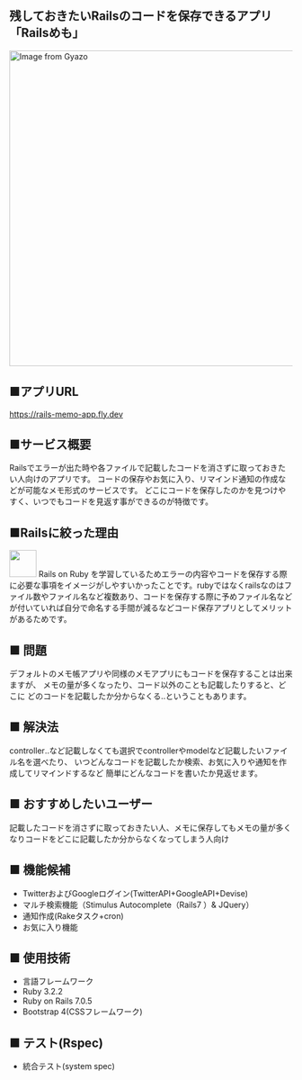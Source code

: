 ## 残しておきたいRailsのコードを保存できるアプリ　「Railsめも」
<a href="https://gyazo.com/4b83dc974f3738287e8bc04774b58dc7"><img src="https://i.gyazo.com/4b83dc974f3738287e8bc04774b58dc7.png" alt="Image from Gyazo" width="561"/></a>

## ■アプリURL
https://rails-memo-app.fly.dev

## ■サービス概要

Railsでエラーが出た時や各ファイルで記載したコードを消さずに取っておきたい人向けのアプリです。
コードの保存やお気に入り、リマインド通知の作成などが可能なメモ形式のサービスです。
どこにコードを保存したのかを見つけやすく、いつでもコードを見返す事ができるのが特徴です。

## ■Railsに絞った理由
 <img src="./icons/Rails.svg" width="48"> Rails on Ruby を学習しているためエラーの内容やコードを保存する際に必要な事項をイメージがしやすいかったことです。rubyではなくrailsなのはファイル数やファイル名など複数あり、コードを保存する際に予めファイル名などが付いていれば自分で命名する手間が減るなどコード保存アプリとしてメリットがあるためです。

## ■ 問題

デフォルトのメモ帳アプリや同様のメモアプリにもコードを保存することは出来ますが、
メモの量が多くなったり、コード以外のことも記載したりすると、どこに
どのコードを記載したか分からなくる‥ということもあります。

## ■ 解決法
controller‥など記載しなくても選択でcontrollerやmodelなど記載したいファイル名を選べたり、
いつどんなコードを記載したか検索、お気に入りや通知を作成してリマインドするなど
簡単にどんなコードを書いたか見返せます。

## ■ おすすめしたいユーザー
記載したコードを消さずに取っておきたい人、メモに保存してもメモの量が多くなりコードをどこに記載したか分からなくなってしまう人向け

## ■ 機能候補
- TwitterおよびGoogleログイン(TwitterAPI+GoogleAPI+Devise)
- マルチ検索機能（Stimulus Autocomplete（Rails7 ）& JQuery）
- 通知作成(Rakeタスク+cron)
- お気に入り機能

## ■ 使用技術
- 言語フレームワーク
- Ruby 3.2.2
- Ruby on Rails 7.0.5
- Bootstrap 4(CSSフレームワーク)

## ■ テスト(Rspec)
- 統合テスト(system spec)
